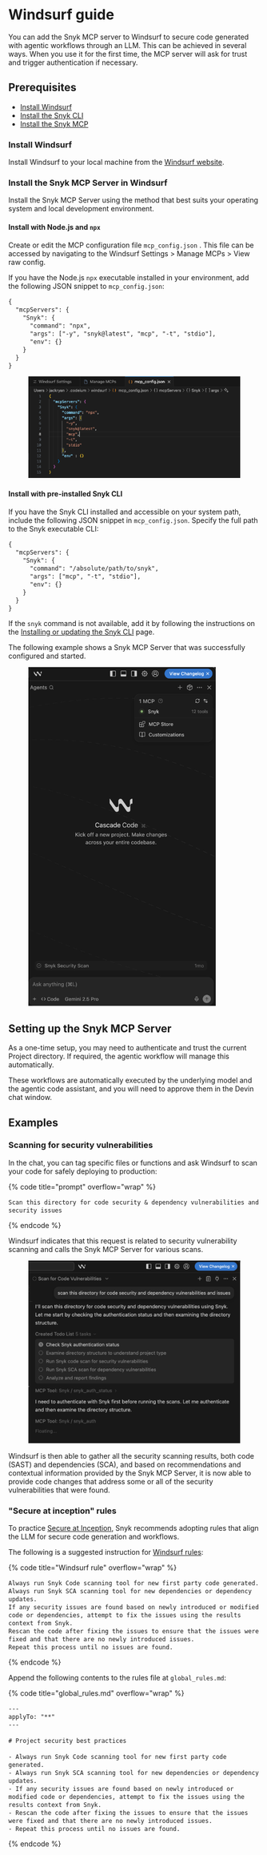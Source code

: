 # Windsurf guide

You can add the Snyk MCP server to Windsurf to secure code generated with agentic workflows through an LLM. This can be achieved in several ways. When you use it for the first time, the MCP server will ask for trust and trigger authentication if necessary.

## Prerequisites

* [Install Windsurf](windsurf-guide.md#install-windsurf)
* [Install the Snyk CLI](../../../developer-tools/snyk-cli/install-or-update-the-snyk-cli/)
* [Install the Snyk MCP](windsurf-guide.md#install-the-snyk-mcp-server-in-windsurf)

### Install Windsurf

Install Windsurf to your local machine from the [Windsurf website](https://windsurf.com/).

### Install the Snyk MCP Server in Windsurf

Install the Snyk MCP Server using the method that best suits your operating system and local development environment.

#### Install with Node.js and `npx`

Create or edit the MCP configuration file `mcp_config.json` . This file can be accessed by navigating to the Windsurf Settings > Manage MCPs > View raw config.

If you have the Node.js `npx` executable installed in your environment, add the following JSON snippet to `mcp_config.json`:

```json5
{
  "mcpServers": {
    "Snyk": {
      "command": "npx",
      "args": ["-y", "snyk@latest", "mcp", "-t", "stdio"],
      "env": {}
    }
  }
}
```

<figure><img src="../../../.gitbook/assets/image (528).png" alt=""><figcaption></figcaption></figure>

#### Install with pre-installed Snyk CLI

If you have the Snyk CLI installed and accessible on your system path, include the following JSON snippet in `mcp_config.json`. Specify the full path to the Snyk executable CLI:

```json5
{
  "mcpServers": {
    "Snyk": {
      "command": "/absolute/path/to/snyk",
      "args": ["mcp", "-t", "stdio"],
      "env": {}
    }
  }
}
```

If the `snyk` command is not available, add it by following the instructions on the [Installing or updating the Snyk CLI](../../../developer-tools/snyk-cli/install-or-update-the-snyk-cli/) page.&#x20;

The following example shows a Snyk MCP Server that was successfully configured and started.

<figure><img src="../../../.gitbook/assets/image (10).png" alt="Example of a successful MCP server configuration " width="375"><figcaption></figcaption></figure>

## Setting up the Snyk MCP Server

As a one-time setup, you may need to authenticate and trust the current Project directory. If required, the agentic workflow will manage this automatically.

These workflows are automatically executed by the underlying model and the agentic code assistant, and you will need to approve them in the Devin chat window.&#x20;

## Examples

### Scanning for security vulnerabilities

In the chat, you can tag specific files or functions and ask Windsurf to scan your code for safely deploying to production:

{% code title="prompt" overflow="wrap" %}
```
Scan this directory for code security & dependency vulnerabilities and security issues
```
{% endcode %}

Windsurf indicates that this request is related to security vulnerability scanning and calls the Snyk MCP Server for various scans.

<figure><img src="../../../.gitbook/assets/image (11).png" alt=""><figcaption></figcaption></figure>

Windsurf is then able to gather all the security scanning results, both code (SAST) and dependencies (SCA), and based on recommendations and contextual information provided by the Snyk MCP Server, it is now able to provide code changes that address some or all of the security vulnerabilities that were found.

### "Secure at inception" rules

To practice [Secure at Inception](https://snyk.io/solutions/secure-ai-generated-code/), Snyk recommends adopting rules that align the LLM for secure code generation and workflows.

The following is a suggested instruction for [Windsurf rules](https://docs.windsurf.com/windsurf/cascade/memories#rules):

{% code title="Windsurf rule" overflow="wrap" %}
```
Always run Snyk Code scanning tool for new first party code generated.
Always run Snyk SCA scanning tool for new dependencies or dependency updates.
If any security issues are found based on newly introduced or modified code or dependencies, attempt to fix the issues using the results context from Snyk.
Rescan the code after fixing the issues to ensure that the issues were fixed and that there are no newly introduced issues.
Repeat this process until no issues are found.
```
{% endcode %}

Append the following contents to the rules file at `global_rules.md`:

{% code title="global_rules.md" overflow="wrap" %}
```
---
applyTo: "**"
---

# Project security best practices

- Always run Snyk Code scanning tool for new first party code generated.
- Always run Snyk SCA scanning tool for new dependencies or dependency updates.
- If any security issues are found based on newly introduced or modified code or dependencies, attempt to fix the issues using the results context from Snyk.
- Rescan the code after fixing the issues to ensure that the issues were fixed and that there are no newly introduced issues.
- Repeat this process until no issues are found.
```
{% endcode %}

